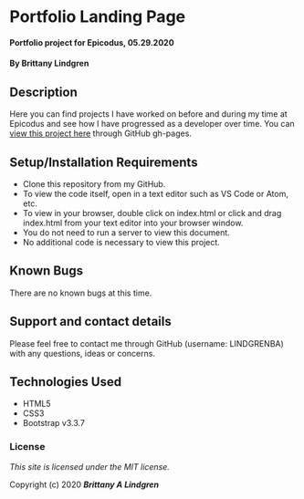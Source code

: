 # Portfolio Landing Page

#### Portfolio project for Epicodus, 05.29.2020

#### By Brittany Lindgren

## Description

Here you can find projects I have worked on before and during my time at Epicodus and see how I have progressed as a developer over time. You can [view this project here](https://lindgrenba.github.io/portfolio-landing-page/) through GitHub gh-pages.

## Setup/Installation Requirements

* Clone this repository from my GitHub.
* To view the code itself, open in a text editor such as VS Code or Atom, etc.
* To view in your browser, double click on index.html or click and drag index.html from your text editor into your browser window.
* You do not need to run a server to view this document.
* No additional code is necessary to view this project.

## Known Bugs

There are no known bugs at this time. 

## Support and contact details

Please feel free to contact me through GitHub (username: LINDGRENBA) with any questions, ideas or concerns.

## Technologies Used

* HTML5
* CSS3
* Bootstrap v3.3.7

### License

*This site is licensed under the MIT license.*

Copyright (c) 2020 **_Brittany A Lindgren_**